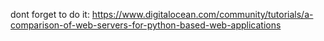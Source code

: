 dont forget to do it: https://www.digitalocean.com/community/tutorials/a-comparison-of-web-servers-for-python-based-web-applications
